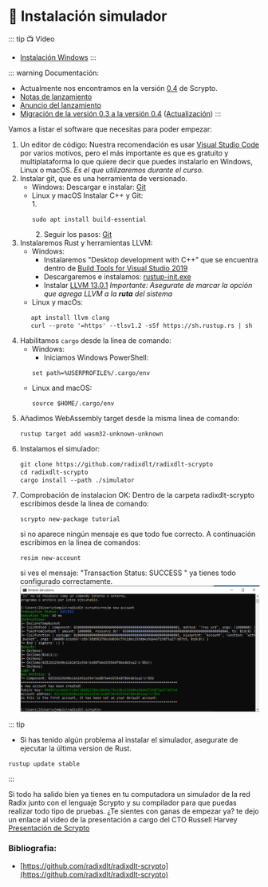 # 💾 Instalación simulador

::: tip 📺 Vídeo
 - [Instalación Windows](https://youtu.be/HmX4-yQGLmA)
:::

::: warning Documentación:
- Actualmente nos encontramos en la versión [0.4](https://github.com/radixdlt/radixdlt-scrypto/releases/tag/v0.4.0) de Scrypto.
- [Notas de lanzamiento](https://docs.radixdlt.com/main/scrypto/release_notes/v0_4.html)
- [Anuncio del lanzamiento](https://www.radixdlt.com/post/scrypto-v0-4-released)
- [Migración de la versión 0.3 a la versión 0.4](https://docs.radixdlt.com/main/scrypto/release_notes/migrating_from_0.3_to_0.4.html) ([Actualización](../instalacion/actualizacion.md))
:::

Vamos a listar el software que necesitas para poder empezar:
1. Un editor de código: Nuestra recomendación es usar [Visual Studio Code](https://code.visualstudio.com/) por varios motivos, pero el más importante es que es gratuito y multiplataforma lo que quiere decir que puedes instalarlo en Windows, Linux o macOS. *Es el que utilizaremos durante el curso.*
2. Instalar git, que es una herramienta de versionado.
    - Windows:
        Descargar e instalar: [Git](https://git-scm.com/download/win)
    - Linux y macOS
        Instalar C++ y Git:  
        1.
        ```
        sudo apt install build-essential
        ```
        2. Seguir los pasos: [Git](https://git-scm.com/book/es/v2/Inicio---Sobre-el-Control-de-Versiones-Instalaci%C3%B3n-de-Git)
2. Instalaremos Rust y herramientas LLVM:
    - Windows: 
        - Instalaremos "Desktop development with C++" que se encuentra dentro de [Build Tools for Visual Studio 2019](https://visualstudio.microsoft.com/thank-you-downloading-visual-studio/?sku=BuildTools&rel=16)
        - Descargaremos e instalamos: [rustup-init.exe](https://rustup.rs/)
        - Instalar [LLVM 13.0.1](https://github.com/llvm/llvm-project/releases/download/llvmorg-13.0.1/LLVM-13.0.1-win64.exe) *Importante:  Asegurate de marcar la opción que agrega LLVM a la **ruta** del sistema*
    - Linux y macOs:
    ```
       apt install llvm clang
       curl --proto '=https' --tlsv1.2 -sSf https://sh.rustup.rs | sh
    ```
2. Habilitamos `cargo` desde la linea de comando:
   * Windows:
       * Iniciamos Windows PowerShell: 
       ```
       set path=%USERPROFILE%/.cargo/env
       ```
   * Linux and macOS:
       ```
       source $HOME/.cargo/env
       ```
3. Añadimos WebAssembly target desde la misma linea de comando:
    ```
    rustup target add wasm32-unknown-unknown
    ```
4. Instalamos el simulador:
    ```
   git clone https://github.com/radixdlt/radixdlt-scrypto
    cd radixdlt-scrypto
    cargo install --path ./simulator
    ```
4. Comprobación de instalacion OK:
    Dentro de la carpeta radixdlt-scrypto escribimos desde la linea de comando:
    ```
   scrypto new-package tutorial
    ```
    si no aparece ningún mensaje es que todo fue correcto. A continuación escribimos en la linea de comandos:
    ```
    resim new-account
    ```
    si ves el mensaje: "Transaction Status: SUCCESS " ya tienes todo configurado correctamente. 
    ![Success instalación](./img/success.png)


::: tip
- Si has tenido algún problema al instalar el simulador, asegurate de ejecutar la última version de Rust.
```
rustup update stable
```
:::

Si todo ha salido bien ya tienes en tu computadora un simulador de la red Radix junto con el lenguaje Scrypto y su compilador para que puedas realizar todo tipo de pruebas. ¿Te sientes con ganas de empezar ya? te dejo un enlace al video de la presentación a cargo del CTO Russell Harvey [Presentación de Scrypto](https://www.youtube.com/watch?v=he9TunEXgcY)


### Bibliografia:
- [https://github.com/radixdlt/radixdlt-scrypto](https://github.com/radixdlt/radixdlt-scrypto)